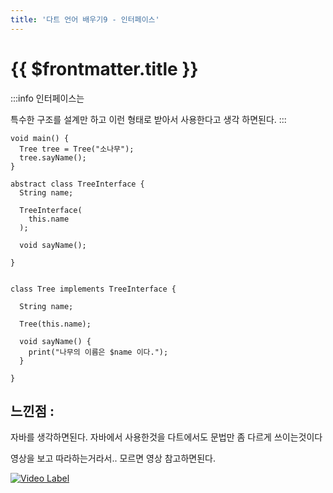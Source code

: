 ```yaml
---
title: '다트 언어 배우기9 - 인터페이스'
---
```


# {{ $frontmatter.title }}

:::info
인터페이스는

특수한 구조를  설계만 하고 이런 형태로 받아서 사용한다고 생각 하면된다.
:::


```
void main() {
  Tree tree = Tree("소나무");
  tree.sayName();
}

abstract class TreeInterface {
  String name;

  TreeInterface(
    this.name
  );

  void sayName();

}


class Tree implements TreeInterface {

  String name;

  Tree(this.name);

  void sayName() {
    print("나무의 이름은 $name 이다.");
  }

}
```



## 느낀점 :

자바를 생각하면된다. 자바에서 사용한것을 다트에서도 문법만 좀 다르게 쓰이는것이다

영상을 보고 따라하는거라서.. 모르면 영상 참고하면된다.

[![Video Label](http://img.youtube.com/vi/7e80Il_7Z70/0.jpg)](https://youtu.be/7e80Il_7Z70?t=0s)


